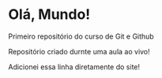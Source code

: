 # Olá, Mundo!
 Primeiro repositório do curso de Git e Github

Repositório criado durnte uma aula ao vivo!

Adicionei essa linha diretamente do site!
